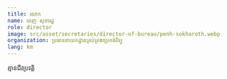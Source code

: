 ```yaml
---
title: លោក
name: ពេញ សុខារដ្ឋ
role: director
image: src/asset/secretaries/director-of-bureau/penh-sokharoth.webp
organization: ប្រធាននាយកដ្ឋានគ្រប់គ្រងប្រេកង់វិទ្យុ
lang: km
---
```


គ្មានជីវប្រវត្តិ
